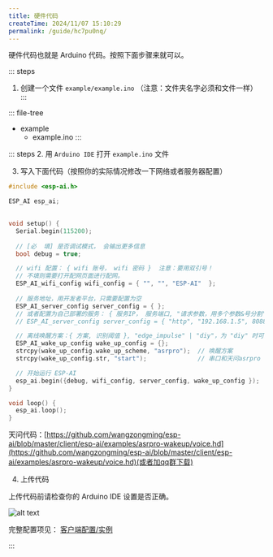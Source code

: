 ```yaml
---
title: 硬件代码
createTime: 2024/11/07 15:10:29
permalink: /guide/hc7pu0nq/
---
```


硬件代码也就是 Arduino 代码。按照下面步骤来就可以。

::: steps
1. 创建一个文件 `example/example.ino` （注意：文件夹名字必须和文件一样）
:::

::: file-tree
- example
  - example.ino 
:::

::: steps
2. 用 `Arduino IDE` 打开 `example.ino` 文件

3. 写入下面代码（按照你的实际情况修改一下网络或者服务器配置）
``` c
#include <esp-ai.h>

ESP_AI esp_ai;
 

void setup() {
  Serial.begin(115200);
  
  // [必  填] 是否调试模式， 会输出更多信息
  bool debug = true;

  // wifi 配置： { wifi 账号， wifi 密码 }  注意：要用双引号！ 
  // 不填则需要打开配网页面进行配网。
  ESP_AI_wifi_config wifi_config = { "", "", "ESP-AI"  };
  
  // 服务地址，用开发者平台，只需要配置为空
  ESP_AI_server_config server_config = { };
  // 或者配置为自己部署的服务： { 服务IP， 服务端口, "请求参数，用多个参数&号分割" }
  // ESP_AI_server_config server_config = { "http", "192.168.1.5", 8088, "api-key=your_api_key&p2=test" };

  // 离线唤醒方案：{ 方案, 识别阈值 }, "edge_impulse" | "diy"，为 "diy" 时可调用 esp_ai.wakeUp() 方法进行唤醒 
  ESP_AI_wake_up_config wake_up_config = {};
  strcpy(wake_up_config.wake_up_scheme, "asrpro");  // 唤醒方案
  strcpy(wake_up_config.str, "start");              // 串口和天问asrpro 唤醒时需要配置的字符串，也就是从另一个开发版发送来的字符串

  // 开始运行 ESP-AI 
  esp_ai.begin({debug, wifi_config, server_config, wake_up_config });
}

void loop() {
  esp_ai.loop(); 
}
```

天问代码：[https://github.com/wangzongming/esp-ai/blob/master/client/esp-ai/examples/asrpro-wakeup/voice.hd](https://github.com/wangzongming/esp-ai/blob/master/client/esp-ai/examples/asrpro-wakeup/voice.hd)(或者加qq群下载)


4. 上传代码

上传代码前请检查你的 Arduino IDE 设置是否正确。

![alt text](/images/arduino-setting.png)

完整配置项见： [客户端配置/实例](/config-client/config/)

:::
